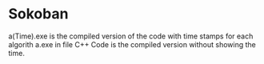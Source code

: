 # Sokoban
a(Time).exe is the compiled version of the code with time stamps for each algorith
a.exe in file C++ Code is the compiled version without showing the time.
